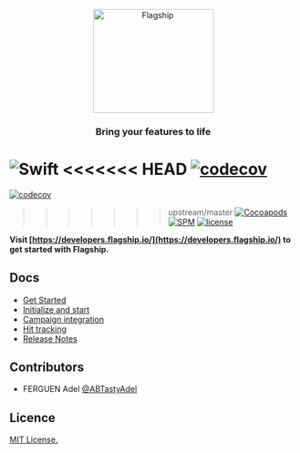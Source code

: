 <p align="center">

<img    src="https://mk0abtastybwtpirqi5t.kinstacdn.com/wp-content/uploads/picture-solutions-persona-product-flagship.jpg"  width="211"  height="182"  alt="Flagship"/>

</p>

<h3 align="center">Bring your features to life</h3>

![Swift](https://github.com/abtasty/flagship-ios/workflows/Swift/badge.svg)
<<<<<<< HEAD
[![codecov](https://codecov.io/gh/ABTastyAdel/flagship-ios/branch/master/graph/badge.svg)](https://codecov.io/gh/ABTastyAdel/flagship-ios)
=======
[![codecov](https://codecov.io/gh/flagship-io/flagship-ios/branch/master/graph/badge.svg?token=IgydLlPtQI)](https://codecov.io/gh/flagship-io/flagship-ios)
>>>>>>> upstream/master
[![Cocoapods](https://img.shields.io/cocoapods/v/FlagShip)](https://cocoapods.org/pods/FlagShip)
[![SPM](https://img.shields.io/badge/Swift%20Package%20Manager-compatible-brightgreen)](https://swift.org/package-manager/)
[![license](https://badgen.now.sh/badge/license/MIT/blue)](./LICENSE)


**Visit [https://developers.flagship.io/](https://developers.flagship.io/) to get started with Flagship.**


## Docs

- [Get Started](http://developers.flagship.io/docs/sdk/ios/v2.0/#getting-started)
- [Initialize and start](http://developers.flagship.io/docs/sdk/ios/v2.0/#initialize-and-start-the-library)
- [Campaign integration](http://developers.flagship.io/docs/sdk/ios/v2.0/#campaign-integration)
- [Hit tracking](http://developers.flagship.io/docs/sdk/ios/v2.0/#hit-tracking)
- [Release Notes](http://developers.flagship.io/docs/sdk/ios/v2.0/#release)


## Contributors

- FERGUEN Adel [@ABTastyAdel](https://github.com/ABTastyAdel)

## Licence

[MIT License.](https://github.com/abtasty/flagship-ios/blob/master/LICENSE)
